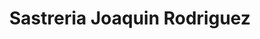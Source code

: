 ---
title: "Sastreria Joaquin Rodriguez"
url: /heredia/sastreria-joaquin-rodriguez/
shop: sastre
---